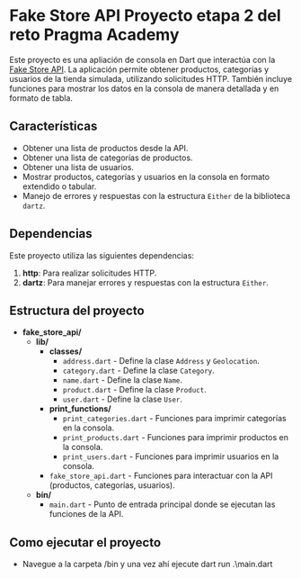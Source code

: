 # Fake Store API Proyecto etapa 2 del reto Pragma Academy

Este proyecto es una apliación de consola en Dart que interactúa con la [Fake Store API](https://fakestoreapi.com/). La aplicación permite obtener productos, categorías y usuarios de la tienda simulada, utilizando solicitudes HTTP. También incluye funciones para mostrar los datos en la consola de manera detallada y en formato de tabla.

## Características

- Obtener una lista de productos desde la API.
- Obtener una lista de categorías de productos.
- Obtener una lista de usuarios.
- Mostrar productos, categorías y usuarios en la consola en formato extendido o tabular.
- Manejo de errores y respuestas con la estructura `Either` de la biblioteca `dartz`.

## Dependencias

Este proyecto utiliza las siguientes dependencias:

1. **http**: Para realizar solicitudes HTTP.
2. **dartz**: Para manejar errores y respuestas con la estructura `Either`.

## Estructura del proyecto

- **fake_store_api/**
  - **lib/**
    - **classes/**
      - `address.dart` - Define la clase `Address` y `Geolocation`.
      - `category.dart` - Define la clase `Category`.
      - `name.dart` - Define la clase `Name`.
      - `product.dart` - Define la clase `Product`.
      - `user.dart` - Define la clase `User`.
    - **print_functions/**
      - `print_categories.dart` - Funciones para imprimir categorías en la consola.
      - `print_products.dart` - Funciones para imprimir productos en la consola.
      - `print_users.dart` - Funciones para imprimir usuarios en la consola.
    - `fake_store_api.dart` - Funciones para interactuar con la API (productos, categorías, usuarios).
  - **bin/**
    - `main.dart` - Punto de entrada principal donde se ejecutan las funciones de la API.

## Como ejecutar el proyecto
- Navegue a la carpeta /bin y una vez ahí ejecute dart run .\main.dart